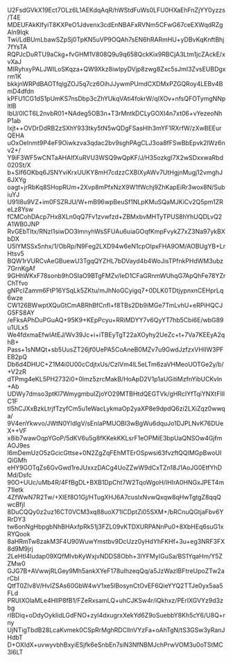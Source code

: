 U2FsdGVkX19Ect7OLz6L1AEKdqAqR/hWStdFuWs0LFU0HXaEhFnZjYY0yzzs/T4E
MDEUFAkKIfyiT8KXPeO1Jdvenx3cdEnNBAFxRVNm5CFwG67ceEXWqdRZgAln9lqk
Twi/LdBUmLbawSZpSj0TpKN5uVP9OQAh7sEN6hRARmHU+yDBvKqKnftBhj7fYsTA
RQPJcDuRTU9aCkg+fvGHM1V808Q9u9q658QckKix9RBCjA3Ltm1jcZAckE/xvXaJ
MIRyhxyPALJWILoSKqza+QW9Xkz8iwIpyDVjp8zwg8Zxc5sJmI3ZvsEUBDgxrm1K
bkkjnWRPdBAOTfqlgZOJ5q7cz6OihJJywmPUmdCXDMxPZGQRoy4LEBv4BmD4dfdn
kPFU1CG1dS1pUmKS7nsDbp3cZhYUkqVAti4fokrW/qlXOv+nfsQFOTymgNNpltlB
lbU/0lCT6L2nvbR01+NAdeg5OB3n+T3rMntkDCLyGOXI4n7xt06+vYezeoNhP1ab
Ixjt++OVDrDdRB2zSXhY933tky5tN5wQDgFSasHlh3mYF1RXrfW/zXwBEEurQEHA
uOxOeInmt9P4eF9Oiwkzva3qdac2bv9sghPAgCLJ3oa8fFSwBbEpvk2IWz6nv2+/
Y9iF3WF5wCNTaAHAIfXuRVU3WSQ9wQpKF/J/H35ozkgI7X2wSDxxwaRbd020St/X
b+SIf6OKbq6JSNYviKrxUUKY8mH7cdzzCXBIXyAWv7UtHgjnMugj12vmghJ6JXYg
oagt+jrRbKq8SHopRUm+2Xvp8mPfxNzX9W1fWchj9ZhKapEiRr3wox8N/SubiuYJ
U91I8u9VZ+im0FSZRJU/W+mB96wpBeuSf1NLpKMuSQaMJKiCv2Q5pm1ZReLz8Ysw
fCMCohDAcp7Hx8XLn0qQ7Fv1zvwfzd+ZBMxbvMHTyTPUS8hYhUQDLvQ2A1WB0JNP
RvGEbTItx/RNzI1siwDO3lmnyhWsSFUAu6uiaGOqfKmpFvykZ7xZ3Na97ykBXbDX
U5lYMSSx5nhx/1/ObRp/N9Feg2LXD94w6eN1cpOIpxFHA9OM/AOBUgYB+LrHtsv5
BQW1rVURCvAeGBuewU3TgqQYZHL7bDVayd4b4WoJisTPfnkPHdWM3ubz7GrnKgAf
9GHhWKxF78sonb9hOSIaO9BTgFMZv/IeD1CFaGRnmWUhqG7ApQhFe78YZrChTfvo
gNPcIZamm6FtP16YSqLk5ZKtu/mJhNoGCyigq7+0DLK0TDtjypnxnCEHprLq6wze
CW126BWwptXQuGtCmABRhBfCnfl+f8TBs2Db9iMGe7TmLvhU+eRPiHQCJG5FS8AY
/eFksAPhDuPGuAQ+95K9+KEpPcyu+RRiMDYY7v6QyYT7hb5Cbi6E/wbG89u1ULx5
We4fdxmaEfwIAtEJ/Wv39Jc+i+iTBEyTgT22aXOyhy2UeZc+t+7Va7KEEyA2qhB+
Pass+1sNMQt+sb5UusZT26jf0UePA5CoAneB0MZv7u9GwdJzfzxVHIIW3PFEB2pQ
Db6d4DHUC+Z1M4i0U00cCdjtxUs/CzlVm4lL5eLTm6zaVHMeoUOTGe2y/b/+V2zR
dTPmg4eKL5PH2732i0+0lmz5zrcMakB/HoApD2V1p1aUGitiMzfnYibUCKvln+Ab
UDWy7dmso3ptKl7WmygmbuIZjoYO29MTBHtdQEGTVk/gHRcIYfTqiYNXtFIlIC1F
tI5hCJXxBzkLtrjfTzyfCm5u1eWacLykmaOp2yaXP8e9dpdQ6zi2LXiZqz0wwqa/
9V4enYkwvo/JWtN0YldlgV/sEnIaPMUOBI3wBgWu6dquJo1DJPLNvK76DUeX++VF
x8ib7wawOqpYGoP/5dKV6u5g8fKKekKKLsrF1eOPMiE3bpUaQNSOw4GjfmAOJ9es
l6mDemUzO5zGcicGttse+0N2ZgZqFEhMTErOSpwsi63fvzftQQIMGpBwoUIQiGMh
eHY9GOTqZs6GvGwd1reJUxxzDACg4UoZZwW9dCxTZn18J1AoJG0EtfYhDMd/Dsfc
90O+UUc/uMb4R/4FfBgDL+BXB1DpCht7W2TqoWgoH/lHIrA0HNGxJPET4m71Ietk
4ZfWwN7R2Tw/+XIEf8O1Gj/HTugXHJ6A7cuslxNvwQxqw8qHwTgtgZ8qqQwcBfjI
8DuCQQy0z2uz16CT0VCM3xq88uoX71ICDptZi05SXM+/bRCnuQGtjaFbv6YRrDY3
tw6onNgHbpgbNhBHAxfpRk51j3FZL09vKTDXURPANnPu0+8XbHEq6suG1xRYQook
8aHRmTw8zakM3F4U90WuwYmstbv9DcUzz0yHdYhFKHf+3u+eg3NRF3FX8d9M9jrj
2LeHtl4ludap09XQfMIvbKyWxjvNDDS8Obh+3IYFMyIGuSa/BS1YqaHm/Y5ZZMw0
GJG7B+AVwwjRLGey9Mh5ankXYeF178uIhzeqQq/a5JzWazIBFtreUpoZTw2arCbI
QtfT0Zlv8V/HvlZSAs60GbW4wV1xe5lBosynCtOvEF6QieYYQ2TTJe0yx5aa5FLd
PRUIXOlaMLe4HIlP8fB1/FZeRxsamLQ+uhCJKSw4r/iQkhxz/PErIXGVYz9d3zbg
rIBDiq+oDdyOykIidLGdFNO+zyl4dxugrxXekYd6Z9oSuebbY8Kh5cY6/U8Q+rny
UjNTigTbdB28LcaKvmek0CSpRrMghRDClInVYzFa+oAhTgN/tS3GSw3yRanJHdbT
D+OXIdX+uvwyvbhBxyiESjfk6eSnbEn7siN3NfNBMJchPrwVOM3u0oTStMC3l6LT
